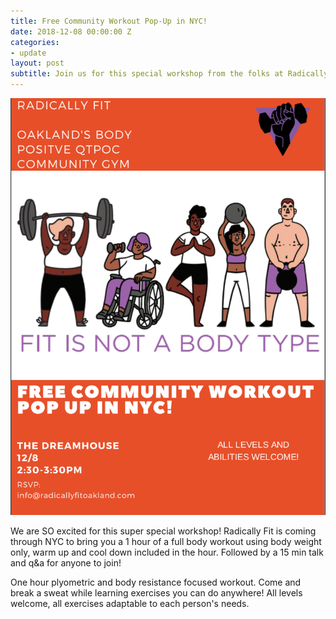 ```yaml
---
title: Free Community Workout Pop-Up in NYC!
date: 2018-12-08 00:00:00 Z
categories:
- update
layout: post
subtitle: Join us for this special workshop from the folks at Radically Fit (Oakland)!
---
```


![Radically Fit in NYC!](/assets/radfitnyc.png)

We are SO excited for this super special workshop! Radically Fit is coming through NYC to bring you a 1 hour of a full body workout using body weight only, warm up and cool down included in the hour. Followed by a 15 min talk and q&a for anyone to join!

One hour plyometric and body resistance focused workout. Come and break a sweat while learning exercises you can do anywhere! All levels welcome, all exercises adaptable to each person's needs.

